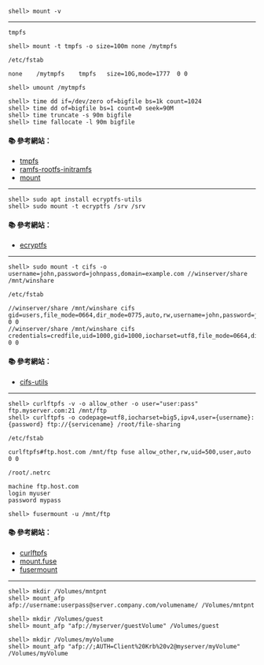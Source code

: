 ```
shell> mount -v
```

---

`tmpfs`

```
shell> mount -t tmpfs -o size=100m none /mytmpfs
```


`/etc/fstab`

```
none	/mytmpfs	tmpfs	size=10G,mode=1777	0 0
```

```
shell> umount /mytmpfs
```

```
shell> time dd if=/dev/zero of=bigfile bs=1k count=1024
shell> time dd of=bigfile bs=1 count=0 seek=90M
shell> time truncate -s 90m bigfile
shell> time fallocate -l 90m bigfile
```

#### :books: 參考網站：
- [tmpfs](https://www.kernel.org/doc/Documentation/filesystems/tmpfs.txt)
- [ramfs-rootfs-initramfs](https://www.kernel.org/doc/Documentation/filesystems/ramfs-rootfs-initramfs.txt)
- [mount](http://manpages.ubuntu.com/manpages/xenial/man8/mount.8.html)

---

```
shell> sudo apt install ecryptfs-utils
shell> sudo mount -t ecryptfs /srv /srv
```
#### :books: 參考網站：
- [ecryptfs](https://help.ubuntu.com/lts/serverguide/ecryptfs.html)


---

```
shell> sudo mount -t cifs -o username=john,password=johnpass,domain=example.com //winserver/share /mnt/winshare
```

`/etc/fstab`
```
//winserver/share /mnt/winshare cifs gid=users,file_mode=0664,dir_mode=0775,auto,rw,username=john,password=johnpass 0 0
//winserver/share /mnt/winshare cifs credentials=credfile,uid=1000,gid=1000,iocharset=utf8,file_mode=0664,dir_mode=0775 0 0
```

#### :books: 參考網站：
- [cifs-utils](cmd/cifs-utils.md)

---

```
shell> curlftpfs -v -o allow_other -o user="user:pass" ftp.myserver.com:21 /mnt/ftp
shell> curlftpfs -o codepage=utf8,iocharset=big5,ipv4,user={username}:{password} ftp://{servicename} /root/file-sharing
```

`/etc/fstab`
```
curlftpfs#ftp.host.com /mnt/ftp fuse allow_other,rw,uid=500,user,auto 0 0
```

`/root/.netrc`

```
machine ftp.host.com  
login myuser  
password mypass 
```

```
shell> fusermount -u /mnt/ftp
```

#### :books: 參考網站：
- [curlftpfs](cmd/curlftpfs.md)
- [mount.fuse](http://manpages.ubuntu.com/manpages/precise/man8/mount.fuse.8.html)
- [fusermount](http://manpages.ubuntu.com/manpages/precise/man1/fusermount.1.html)

---

```
shell> mkdir /Volumes/mntpnt
shell> mount_afp afp://username:userpass@server.company.com/volumename/ /Volumes/mntpnt

shell> mkdir /Volumes/guest
shell> mount_afp "afp://myserver/guestVolume" /Volumes/guest

shell> mkdir /Volumes/myVolume
shell> mount_afp "afp://;AUTH=Client%20Krb%20v2@myserver/myVolume" /Volumes/myVolume
```

